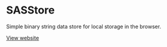 SASStore
========

Simple binary string data store for local storage in the browser.

[View website](http://fireph.github.io/SASStore/)
